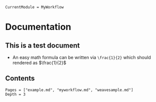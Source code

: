 ```@meta
CurrentModule = MyWorkflow
```

# Documentation

## This is a test document

- An easy math formula can be written via `\frac{1}{2}` which should rendered as $\frac{1}{2}$

## Contents

```@contents
Pages = ["example.md", "myworkflow.md", "weavesample.md"]
Depth = 3
```
